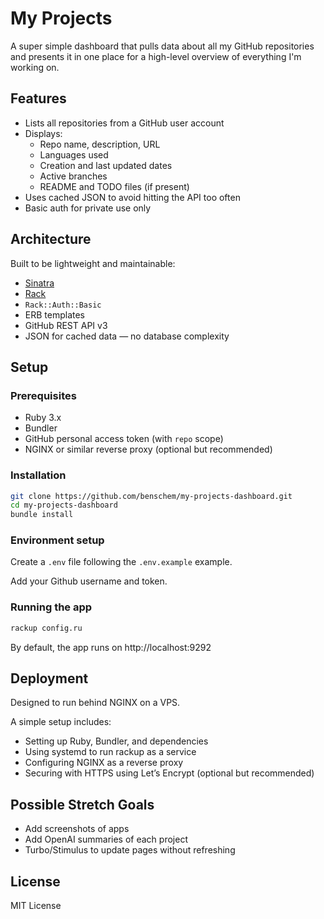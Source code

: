 # My Projects

A super simple dashboard that pulls data about all my GitHub repositories and presents it in one place for a high-level overview of everything I'm working on.

## Features

- Lists all repositories from a GitHub user account
- Displays:
  - Repo name, description, URL
  - Languages used
  - Creation and last updated dates
  - Active branches
  - README and TODO files (if present)
- Uses cached JSON to avoid hitting the API too often
- Basic auth for private use only

## Architecture

Built to be lightweight and maintainable:

- [Sinatra](https://sinatrarb.com/)
- [Rack](https://github.com/rack/rack)
- `Rack::Auth::Basic`
- ERB templates
- GitHub REST API v3
- JSON for cached data — no database complexity

## Setup

### Prerequisites

- Ruby 3.x
- Bundler
- GitHub personal access token (with `repo` scope)
- NGINX or similar reverse proxy (optional but recommended)

### Installation

```bash
git clone https://github.com/benschem/my-projects-dashboard.git
cd my-projects-dashboard
bundle install
```

### Environment setup

Create a `.env` file following the `.env.example` example.

Add your Github username and token.

### Running the app

```bash
rackup config.ru
```

By default, the app runs on http://localhost:9292

## Deployment

Designed to run behind NGINX on a VPS.

A simple setup includes:

- Setting up Ruby, Bundler, and dependencies
- Using systemd to run rackup as a service
- Configuring NGINX as a reverse proxy
- Securing with HTTPS using Let’s Encrypt (optional but recommended)

## Possible Stretch Goals

- Add screenshots of apps
- Add OpenAI summaries of each project
- Turbo/Stimulus to update pages without refreshing

## License

MIT License
